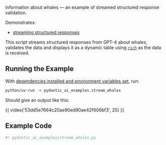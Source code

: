 Information about whales — an example of streamed structured response validation.

Demonstrates:

* [streaming structured responses](../results.md#streaming-structured-responses)

This script streams structured responses from GPT-4 about whales, validates the data
and displays it as a dynamic table using [`rich`](https://github.com/Textualize/rich) as the data is received.

## Running the Example

With [dependencies installed and environment variables set](./index.md#usage), run:

```bash
python/uv-run -m pydantic_ai_examples.stream_whales
```

Should give an output like this:

{{ video('53dd5e7664c20ae90ed90ae42f606bf3', 25) }}

## Example Code

```python title="stream_whales.py"
#! pydantic_ai_examples/stream_whales.py
```
